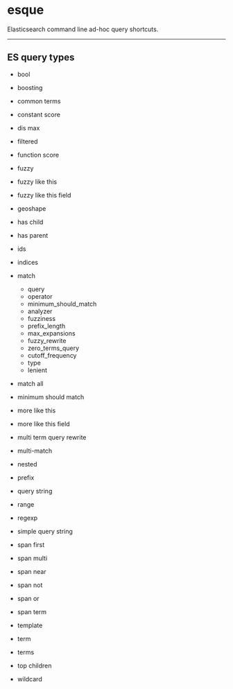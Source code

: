 esque
=====

Elasticsearch command line ad-hoc query shortcuts.

----

ES query types
--------------

* bool
* boosting
* common terms
* constant score
* dis max
* filtered
* function score
* fuzzy
* fuzzy like this
* fuzzy like this field
* geoshape
* has child
* has parent
* ids
* indices
* match

    * query
    * operator
    * minimum_should_match
    * analyzer
    * fuzziness
    * prefix_length
    * max_expansions
    * fuzzy_rewrite
    * zero_terms_query
    * cutoff_frequency
    * type
    * lenient

* match all
* minimum should match
* more like this
* more like this field
* multi term query rewrite
* multi-match
* nested
* prefix
* query string
* range
* regexp
* simple query string
* span first
* span multi
* span near
* span not
* span or
* span term
* template
* term
* terms
* top children
* wildcard
